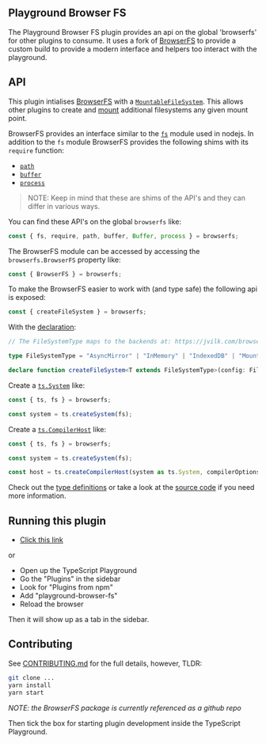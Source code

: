 ## Playground Browser FS

The Playground Browser FS plugin provides an api on the global 'browserfs' for other plugins to consume. It uses a fork of [BrowserFS](https://github.com/kevinramharak/BrowserFS) to provide a custom build to provide a modern interface and helpers too interact with the playground.

## API

This plugin intialises [BrowserFS](https://github.com/jvilk/BrowserFS) with a [`MountableFileSystem`](https://jvilk.com/browserfs/2.0.0-beta/classes/_backend_mountablefilesystem_.mountablefilesystem.html). This allows other plugins to create and [mount](https://jvilk.com/browserfs/2.0.0-beta/classes/_backend_mountablefilesystem_.mountablefilesystem.html#mount) additional filesystems any given mount point.

BrowserFS provides an interface similar to the [`fs`](https://jvilk.com/browserfs/2.0.0-beta/interfaces/_core_fs_.fsmodule.html) module used in nodejs. In addition to the `fs` module BrowserFS provides the following shims with its `require` function:
- [`path`](https://github.com/jvilk/bfs-path)
- [`buffer`](https://github.com/jvilk/bfs-buffer)
- [`process`](https://github.com/jvilk/bfs-process)

> NOTE: Keep in mind that these are shims of the API's and they can differ in various ways.

You can find these API's on the global `browserfs` like:
```ts
const { fs, require, path, buffer, Buffer, process } = browserfs;
```

The BrowserFS module can be accessed by accessing the `browserfs.BrowserFS` property like:
```ts
const { BrowserFS } = browserfs;
```

To make the BrowserFS easier to work with (and type safe) the following api is exposed:
```ts
const { createFileSystem } = browserfs;
```

With the [declaration](https://github.com/kevinramharak/BrowserFS/tree/master/typings/):
```ts
// The FileSystemType maps to the backends at: https://jvilk.com/browserfs/2.0.0-beta/index.html#overview-of-backends

type FileSystemType = "AsyncMirror" | "InMemory" | "IndexedDB" | "MountableFileSystem" | "HTTPRequest"

declare function createFileSystem<T extends FileSystemType>(config: FileSystemConfiguration<T>): Promise<FileSystem<T>>;
```

Create a [`ts.System`](https://basarat.gitbook.io/typescript/overview#file-system) like:
```ts
const { ts, fs } = browserfs;

const system = ts.createSystem(fs);
```

Create a [`ts.CompilerHost`](https://basarat.gitbook.io/typescript/overview/program#usage-of-compilerhost) like:
```ts
const { ts, fs } = browserfs;

const system = ts.createSystem(fs);

const host = ts.createCompilerHost(system as ts.System, compilerOptions as ts.CompilerOptions, ts as TS);
```

Check out the [type definitions](https://github.com/kevinramharak/BrowserFS/tree/master/typings/) or take a look at the [source code](https://github.com/kevinramharak/BrowserFS/tree/master/src/) if you need more information.

## Running this plugin

- [Click this link](https://www.typescript.org/play?install-plugin=playground-browser-fs)

or

- Open up the TypeScript Playground
- Go the "Plugins" in the sidebar
- Look for "Plugins from npm"
- Add "playground-browser-fs"
- Reload the browser

Then it will show up as a tab in the sidebar.

## Contributing

See [CONTRIBUTING.md](./CONTRIBUTING.md) for the full details, however, TLDR:

```sh
git clone ...
yarn install
yarn start
```

*NOTE: the BrowserFS package is currently referenced as a github repo*

Then tick the box for starting plugin development inside the TypeScript Playground.
